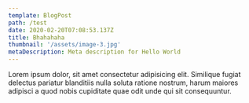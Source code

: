 ```yaml
---
template: BlogPost
path: /test
date: 2020-02-20T07:08:53.137Z
title: Bhahahaha
thumbnail: '/assets/image-3.jpg'
metaDescription: Meta description for Hello World
---
```


Lorem ipsum dolor, sit amet consectetur adipisicing elit. Similique fugiat delectus pariatur blanditiis nulla soluta ratione nostrum, harum maiores adipisci a quod nobis cupiditate quae odit unde qui sit consequuntur.
